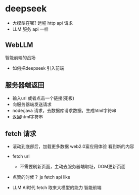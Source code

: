 # deepseek
- 大模型在哪?
  远程 
  http api 请求
- LLM 服务
  api 一样

## WebLLM
智能前端的战场
- 如何把deepseek 引入前端

## 服务器端返回
- 输入url 或者点击一个链接(死板)
- 向服务器端发送请求
- node/java 请求，去数据库请求数据，生成html字符串
- 返回html字符串

## fetch 请求
- 滚动到底部后，加载更多数据 web2.0富应用体验
  看到新的内容
- fetch url
  - 不需要刷新页面，主动去服务器端取址，DOM更新页面
- 点赞的时候？
  js fetch api like

- LLM AI时代
fetch 取来大模型的能力 智能前端